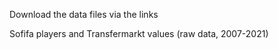 Download the data files via the links

Sofifa players and Transfermarkt values (raw data, 2007-2021)
